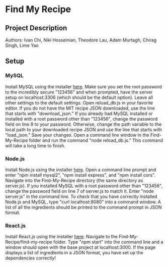 # Find My Recipe

## Project Description
 Authors: Ivan Chi, Niki Hosseinian, Theodore Lau, Adam Murtagh, Chirag Singh, Lime Yao

 ## Setup

 ### MySQL

 Install MySQL using the installer [here](https://dev.mysql.com/downloads/installer/). Make sure you set the root password to the incredibly secure "123456" and when prompted, have the server setup on localhost:3306 (which should be the default option). Leave all other settings to the default settings. Open reload_db.js in your favorite editor. If you do not have the MIT recipe JSON downloaded, use the line that starts with "download_json." If you already had MySQL installed or installed with a root password other than "123456", change the password field on line 8 to your password. Otherwise, change the path variable to the local path to your downloaded recipe JSON and use the line that starts with "load_json." Save your changes. Open a command line window in the Find-My-Recipe folder and run the command "node reload_db.js." This command will take a long time to finish.

 ### Node.js

 Install Node.js using the installer [here](https://nodejs.org/en/download/). Open a command line prompt and enter "npm install mysql2", "npm install express", and "npm install cors". Navigate into the Find-My-Recipe directory (the same directory as server.js). If you installed MySQL with a root password other than "123456", change the password field on line 7 of server.js to match it. Enter "node server.js" in the command line. To check that you have correctly installed Node.js and MySQL, type "curl localhost:8080" into a command window. A list of all the ingredients should be printed to the command prompt in JSON format.

 ### React.js

 Install React.js using the installer [here](https://nodejs.org/en/). Navigate to the Find-My-Recipe/find-my-recipe folder. Type "npm start" into the command line and a window should open with the base project at localhost:3000. If the page displays a list of ingredients in a JSON format, you have set up the dependencies correctly!
